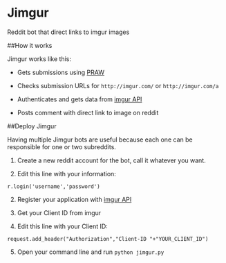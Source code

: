 Jimgur
======

Reddit bot that direct links to imgur images

##How it works

Jimgur works like this:

* Gets submissions using [PRAW](https://praw.readthedocs.org/en/latest/)

* Checks submission URLs for `http://imgur.com/` or `http://imgur.com/a`

* Authenticates and gets data from [imgur API](https://api.imgur.com/)

* Posts comment with direct link to image on reddit

##Deploy Jimgur

Having multiple Jimgur bots are useful because each one can be responsible for one or two subreddits.

1. Create a new reddit account for the bot, call it whatever you want.

2.  Edit this line with your information:

`r.login('username','password')`

2. Register your application with [imgur API](https://api.imgur.com/)

3. Get your Client ID from imgur

4. Edit this line with your Client ID:

`request.add_header("Authorization","Client-ID "+"YOUR_CLIENT_ID")`

5. Open your command line and run `python jimgur.py`
